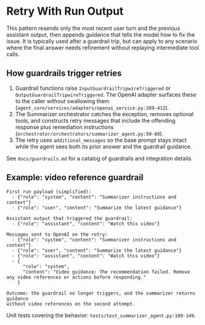 # Retry With Run Output

This pattern resends only the most recent user turn and the previous assistant
output, then appends guidance that tells the model how to fix the issue. It is
typically used after a guardrail trip, but can apply to any scenario where the
final answer needs refinement without replaying intermediate tool calls.

## How guardrails trigger retries

1. Guardrail functions raise `InputGuardrailTripwireTriggered` or
   `OutputGuardrailTripwireTriggered`. The OpenAI adapter surfaces these to the
   caller without swallowing them (`agent_core/services/adapters/openai_service.py:389-412`).
2. The Summarizer orchestrator catches the exception, removes optional tools,
   and constructs retry messages that include the offending response plus
   remediation instructions (`orchestrator/orchestrators/summarizer_agent.py:50-88`).
3. The retry uses `additional_messages` so the base prompt stays intact while
   the agent sees both its prior answer and the guardrail guidance.

See `docs/guardrails.md` for a catalog of guardrails and integration details.

## Example: video reference guardrail

```
First run payload (simplified):
  - {"role": "system", "content": "Summarizer instructions and context"}
  - {"role": "user", "content": "Summarize the latest guidance"}

Assistant output that triggered the guardrail:
  - {"role": "assistant", "content": "Watch this video"}

Messages sent to OpenAI on the retry:
  - {"role": "system", "content": "Summarizer instructions and context"}
  - {"role": "user", "content": "Summarize the latest guidance"}
  - {"role": "assistant", "content": "Watch this video"}
  - {
      "role": "system",
      "content": "Video guidance: The recommendation failed. Remove any video references or actions before responding."
    }

Outcome: the guardrail no longer triggers, and the summarizer returns guidance
without video references on the second attempt.
```

Unit tests covering the behavior: `tests/test_summarizer_agent.py:109-149`.
